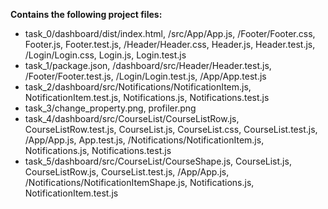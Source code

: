 __Contains the following project files:__  
* task_0/dashboard/dist/index.html, /src/App/App.js, /Footer/Footer.css, Footer.js, Footer.test.js, /Header/Header.css, Header.js, Header.test.js, /Login/Login.css, Login.js, Login.test.js  
* task_1/package.json, /dashboard/src/Header/Header.test.js, /Footer/Footer.test.js, /Login/Login.test.js, /App/App.test.js  
* task_2/dashboard/src/Notifications/NotificationItem.js, NotificationItem.test.js, Notifications.js, Notifications.test.js  
* task_3/change_property.png, profiler.png  
* task_4/dashboard/src/CourseList/CourseListRow.js, CourseListRow.test.js, CourseList.js, CourseList.css, CourseList.test.js, /App/App.js, App.test.js, /Notifications/NotificationItem.js, Notifications.js, Notifications.test.js  
* task_5/dashboard/src/CourseList/CourseShape.js, CourseList.js, CourseListRow.js, CourseList.test.js, /App/App.js, /Notifications/NotificationItemShape.js, Notifications.js, NotificationItem.test.js